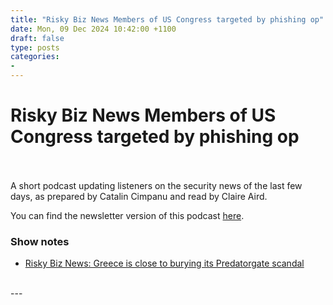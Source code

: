 ```yaml
---
title: "Risky Biz News Members of US Congress targeted by phishing op"
date: Mon, 09 Dec 2024 10:42:00 +1100
draft: false
type: posts
categories: 
- 
---
```

# Risky Biz News Members of US Congress targeted by phishing op

<br/>

<br/>
A short podcast updating listeners on the security news of the last few days, as prepared by Catalin Cimpanu and read by Claire Aird.

You can find the newsletter version of this podcast [here](https://news.risky.biz).

### Show notes

-   [Risky Biz News: Greece is close to burying its Predatorgate scandal](https://news.risky.biz/risky-biz-news-greece-is-close-to-burying-its-predatorgate-scandal/)

<br/>
---
